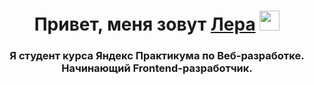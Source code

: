 <h1 align="center">Привет, меня зовут <a href="@ValeryVigovskaya" target="_blank">Лера</a> 
<img src="https://github.com/blackcater/blackcater/raw/main/images/Hi.gif" height="32"/></h1>
<h3 align="center">Я студент курса Яндекс Практикума по Веб-разработке. Начинающий Frontend-разработчик.</h3>
